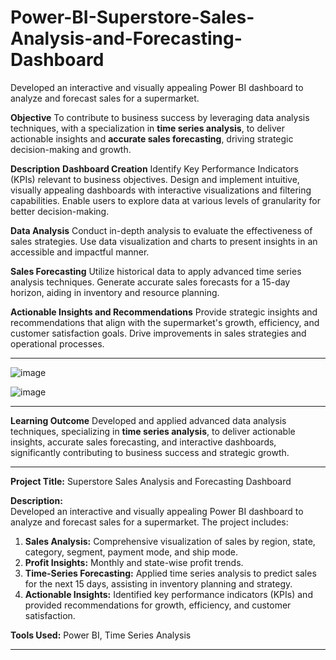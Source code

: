 # Power-BI-Superstore-Sales-Analysis-and-Forecasting-Dashboard
Developed an interactive and visually appealing Power BI dashboard to analyze and forecast sales for a supermarket. 


**Objective**
To contribute to business success by leveraging data analysis techniques, with a specialization in **time series analysis**, 
to deliver actionable insights and **accurate sales forecasting**, driving strategic decision-making and growth.


**Description**
**Dashboard Creation**
Identify Key Performance Indicators (KPIs) relevant to business objectives.
Design and implement intuitive, visually appealing dashboards with interactive visualizations and filtering capabilities.
Enable users to explore data at various levels of granularity for better decision-making.


**Data Analysis**
Conduct in-depth analysis to evaluate the effectiveness of sales strategies.
Use data visualization and charts to present insights in an accessible and impactful manner.


**Sales Forecasting**
Utilize historical data to apply advanced time series analysis techniques.
Generate accurate sales forecasts for a 15-day horizon, aiding in inventory and resource planning.


**Actionable Insights and Recommendations**
Provide strategic insights and recommendations that align with the supermarket's growth, efficiency, and customer satisfaction goals.
Drive improvements in sales strategies and operational processes.

---

![image](https://github.com/user-attachments/assets/9d0be8b2-bd49-4162-92ee-b2bfddaa1891)

![image](https://github.com/user-attachments/assets/0821bb28-7c95-4f07-9c53-bd90d4871da8)


---

**Learning Outcome**
Developed and applied advanced data analysis techniques, specializing in **time series analysis**, to deliver actionable insights, 
accurate sales forecasting, and interactive dashboards, significantly contributing to business success and strategic growth.

---


**Project Title:** Superstore Sales Analysis and Forecasting Dashboard  

**Description:**  
Developed an interactive and visually appealing Power BI dashboard to analyze and forecast sales for a supermarket. The project includes:  
1. **Sales Analysis:** Comprehensive visualization of sales by region, state, category, segment, payment mode, and ship mode.  
2. **Profit Insights:** Monthly and state-wise profit trends.  
3. **Time-Series Forecasting:** Applied time series analysis to predict sales for the next 15 days, assisting in inventory planning and strategy.  
4. **Actionable Insights:** Identified key performance indicators (KPIs) and provided recommendations for growth, efficiency, and customer satisfaction.

**Tools Used:** Power BI, Time Series Analysis  

---
